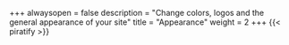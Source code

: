 +++
alwaysopen = false
description = "Change colors, logos and the general appearance of your site"
title = "Appearance"
weight = 2
+++
{{< piratify >}}